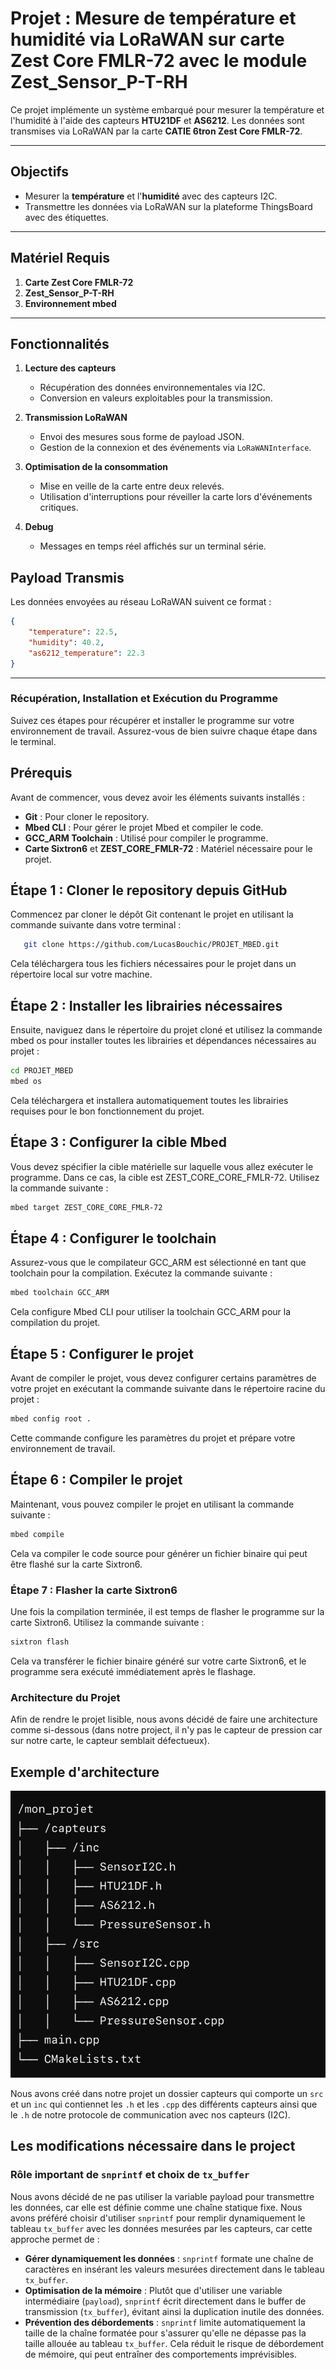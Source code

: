 # Projet : Mesure de température et humidité via LoRaWAN sur carte Zest Core FMLR-72 avec le module Zest_Sensor_P-T-RH

Ce projet implémente un système embarqué pour mesurer la température et l'humidité à l'aide des capteurs **HTU21DF** et **AS6212**. Les données sont transmises via LoRaWAN par la carte **CATIE 6tron Zest Core FMLR-72**.

---

## Objectifs

- Mesurer la **température** et l'**humidité** avec des capteurs I2C.  
- Transmettre les données via LoRaWAN sur la plateforme ThingsBoard avec des étiquettes.  

---

## Matériel Requis

1. **Carte Zest Core FMLR-72**  
2. **Zest_Sensor_P-T-RH** 
3. **Environnement mbed**

---

## Fonctionnalités

1. **Lecture des capteurs**  
   - Récupération des données environnementales via I2C.  
   - Conversion en valeurs exploitables pour la transmission.

2. **Transmission LoRaWAN**  
   - Envoi des mesures sous forme de payload JSON.  
   - Gestion de la connexion et des événements via `LoRaWANInterface`.

3. **Optimisation de la consommation**  
   - Mise en veille de la carte entre deux relevés.  
   - Utilisation d'interruptions pour réveiller la carte lors d'événements critiques.

4. **Debug**  
   - Messages en temps réel affichés sur un terminal série.  

## Payload Transmis

Les données envoyées au réseau LoRaWAN suivent ce format :  
```json
{
    "temperature": 22.5,
    "humidity": 40.2,
    "as6212_temperature": 22.3
}
```
---
### Récupération, Installation et Exécution du Programme

Suivez ces étapes pour récupérer et installer le programme sur votre environnement de travail. Assurez-vous de bien suivre chaque étape dans le terminal.

## Prérequis
Avant de commencer, vous devez avoir les éléments suivants installés :
- **Git** : Pour cloner le repository.
- **Mbed CLI** : Pour gérer le projet Mbed et compiler le code.
- **GCC_ARM Toolchain** : Utilisé pour compiler le programme.
- **Carte Sixtron6** et **ZEST_CORE_FMLR-72** : Matériel nécessaire pour le projet.

## Étape 1 : Cloner le repository depuis GitHub
Commencez par cloner le dépôt Git contenant le projet en utilisant la commande suivante dans votre terminal :

``` bash
   git clone https://github.com/LucasBouchic/PROJET_MBED.git
```
Cela téléchargera tous les fichiers nécessaires pour le projet dans un répertoire local sur votre machine.

## Étape 2 : Installer les librairies nécessaires

Ensuite, naviguez dans le répertoire du projet cloné et utilisez la commande mbed os pour installer toutes les librairies et dépendances nécessaires au projet :

```bash
cd PROJET_MBED
mbed os
```
Cela téléchargera et installera automatiquement toutes les librairies requises pour le bon fonctionnement du projet.

## Étape 3 : Configurer la cible Mbed

Vous devez spécifier la cible matérielle sur laquelle vous allez exécuter le programme. Dans ce cas, la cible est ZEST_CORE_CORE_FMLR-72. Utilisez la commande suivante :

```bash
mbed target ZEST_CORE_CORE_FMLR-72
```
## Étape 4 : Configurer le toolchain
Assurez-vous que le compilateur GCC_ARM est sélectionné en tant que toolchain pour la compilation. Exécutez la commande suivante :
```bash
mbed toolchain GCC_ARM
```
Cela configure Mbed CLI pour utiliser la toolchain GCC_ARM pour la compilation du projet.

## Étape 5 : Configurer le projet
Avant de compiler le projet, vous devez configurer certains paramètres de votre projet en exécutant la commande suivante dans le répertoire racine du projet :

```bash
mbed config root .
```

Cette commande configure les paramètres du projet et prépare votre environnement de travail.

## Étape 6 : Compiler le projet
Maintenant, vous pouvez compiler le projet en utilisant la commande suivante :

```bash
mbed compile
```
Cela va compiler le code source pour générer un fichier binaire qui peut être flashé sur la carte Sixtron6.

### Étape 7 : Flasher la carte Sixtron6
Une fois la compilation terminée, il est temps de flasher le programme sur la carte Sixtron6. Utilisez la commande suivante :
```bash 
sixtron flash
```
Cela va transférer le fichier binaire généré sur votre carte Sixtron6, et le programme sera exécuté immédiatement après le flashage.


### Architecture du Projet

Afin de rendre le projet lisible, nous avons décidé de faire une architecture comme si-dessous (dans notre project, il n'y pas le capteur de pression car sur notre carte, le capteur semblait défectueux).

## Exemple d'architecture 

![Architecture du Projet](resources/Architecture.png)

Nous avons créé dans notre projet un dossier capteurs qui comporte un `src` et un `inc` qui contiennet les `.h` et les `.cpp` des différents capteurs ainsi que le `.h` de notre protocole de communication avec nos capteurs (I2C). 

## Les modifications nécessaire dans le project 


### Rôle important de `snprintf` et choix de `tx_buffer`

Nous avons décidé de ne pas utiliser la variable payload pour transmettre les données, car elle est définie comme une chaîne statique fixe.
Nous avons préféré choisir d'utiliser `snprintf` pour remplir dynamiquement le tableau `tx_buffer` avec les données mesurées par les capteurs, car cette approche permet de :

- **Gérer dynamiquement les données** : `snprintf` formate une chaîne de caractères en insérant les valeurs mesurées directement dans le tableau `tx_buffer`.
- **Optimisation de la mémoire** : Plutôt que d'utiliser une variable intermédiaire (`payload`), `snprintf` écrit directement dans le buffer de transmission (`tx_buffer`), évitant ainsi la duplication inutile des données.
- **Prévention des débordements** : `snprintf` limite automatiquement la taille de la chaîne formatée pour s'assurer qu'elle ne dépasse pas la taille allouée au tableau `tx_buffer`. Cela réduit le risque de débordement de mémoire, qui peut entraîner des comportements imprévisibles.


